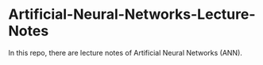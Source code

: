 # Artificial-Neural-Networks-Lecture-Notes
In this repo, there are lecture notes of Artificial Neural Networks (ANN).

